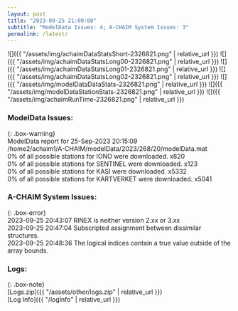 ```yaml
---
layout: post
title: "2023-09-25 21:00:00"
subtitle: "ModelData Issues: 4; A-CHAIM System Issues: 3"
permalink: /latest/
---
```


![]({{ "/assets/img/achaimDataStatsShort-2326821.png" | relative_url }})
![]({{ "/assets/img/achaimDataStatsLong00-2326821.png" | relative_url }})
![]({{ "/assets/img/achaimDataStatsLong01-2326821.png" | relative_url }})
![]({{ "/assets/img/achaimDataStatsLong02-2326821.png" | relative_url }})
![]({{ "/assets/img/modelDataDataStats-2326821.png" | relative_url }})
![]({{ "/assets/img/modelDataStationStats-2326821.png" | relative_url }})
![]({{ "/assets/img/achaimRunTime-2326821.png" | relative_url }})


### ModelData Issues:  
  
{: .box-warning}  
 ModelData report for 25-Sep-2023 20:15:09   
 /home2/achaim1/A-CHAIM/modelData/2023/268/20/modelData.mat   
 0% of all possible stations for IONO were downloaded. x820   
 0% of all possible stations for SENTINEL were downloaded. x123   
 0% of all possible stations for KASI were downloaded. x5332   
 0% of all possible stations for KARTVERKET were downloaded. x5041   
  
### A-CHAIM System Issues:  
  
{: .box-error}  
2023-09-25 20:43:07 RINEX is neither version 2.xx or 3.xx  
2023-09-25 20:47:04 Subscripted assignment between dissimilar structures.  
2023-09-25 20:48:36 The logical indices contain a true value outside of the array bounds.  

### Logs:  
  
{: .box-note}  
[Logs.zip]({{ "/assets/other/logs.zip" | relative_url }})  
[Log Info]({{ "/logInfo" | relative_url }})  
